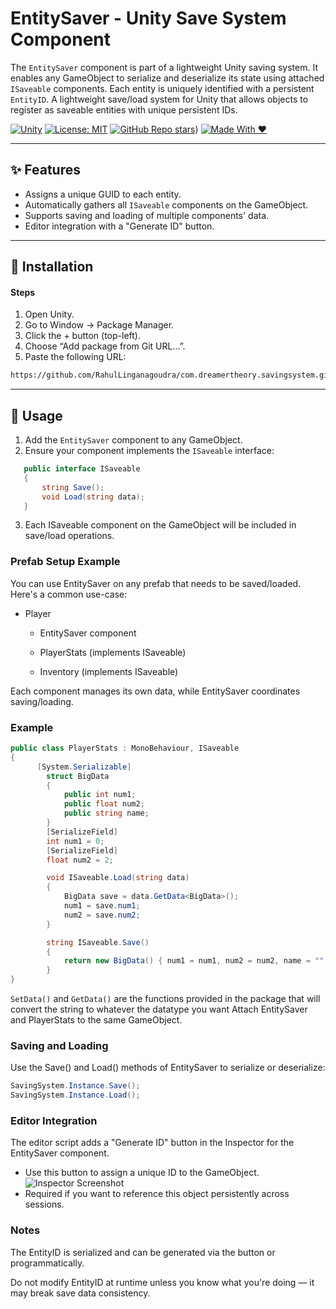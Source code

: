 # EntitySaver - Unity Save System Component

The `EntitySaver` component is part of a lightweight Unity saving system. It enables any GameObject to serialize and deserialize its state using attached `ISaveable` components. Each entity is uniquely identified with a persistent `EntityID`.
A lightweight save/load system for Unity that allows objects to register as saveable entities with unique persistent IDs.

[![Unity](https://img.shields.io/badge/Unity-2020%2B-white?logo=unity&labelColor=black)](https://unity.com/)
[![License: MIT](https://img.shields.io/badge/License-MIT-yellow.svg)](https://opensource.org/licenses/MIT)
[![GitHub Repo stars](https://img.shields.io/github/stars/RahulLinganagoudra/com.dreamertheory.savingsystem)](https://github.com/RahulLinganagoudra/com.dreamertheory.savingsystem))
[![Made With ❤️](https://img.shields.io/badge/made%20with-%E2%9D%A4-red)](https://github.com/RahulLinganagoudra)



---

## ✨ Features

- Assigns a unique GUID to each entity.
- Automatically gathers all `ISaveable` components on the GameObject.
- Supports saving and loading of multiple components' data.
- Editor integration with a "Generate ID" button.

---

## 🔧 Installation

#### Steps
1. Open Unity.
2. Go to Window → Package Manager.
3. Click the + button (top-left).
4. Choose “Add package from Git URL…”.
5. Paste the following URL:
``` bash :
https://github.com/RahulLinganagoudra/com.dreamertheory.savingsystem.git
```
---

## 🚀 Usage

1. Add the `EntitySaver` component to any GameObject.
2. Ensure your component implements the `ISaveable` interface:
``` cs : 
   public interface ISaveable
   {
       string Save();
       void Load(string data);
   }
```
3. Each ISaveable component on the GameObject will be included in save/load operations.

### Prefab Setup Example
You can use EntitySaver on any prefab that needs to be saved/loaded. Here's a common use-case:

- Player

  - EntitySaver component
  
  - PlayerStats (implements ISaveable)
  
  - Inventory (implements ISaveable)

Each component manages its own data, while EntitySaver coordinates saving/loading.

### Example
``` cs :
public class PlayerStats : MonoBehaviour, ISaveable
{
      [System.Serializable]
		struct BigData
		{
			public int num1;
			public float num2;
			public string name;
		}
		[SerializeField]
		int num1 = 0;
		[SerializeField]
		float num2 = 2;

		void ISaveable.Load(string data)
		{
			BigData save = data.GetData<BigData>();
			num1 = save.num1;
			num2 = save.num2;
		}

		string ISaveable.Save()
		{
			return new BigData() { num1 = num1, num2 = num2, name = "" }.SetData();
		}
}
```
`SetData()` and `GetData()` are the functions provided in the package that will convert the string to whatever the datatype you want
Attach EntitySaver and PlayerStats to the same GameObject.

### Saving and Loading
Use the Save() and Load() methods of EntitySaver to serialize or deserialize:
``` cs :
SavingSystem.Instance.Save();
SavingSystem.Instance.Load();
```
### Editor Integration
The editor script adds a "Generate ID" button in the Inspector for the EntitySaver component.
- Use this button to assign a unique ID to the GameObject.
  ![Inspector Screenshot](https://your-image-url.com/editor-button.png)
- Required if you want to reference this object persistently across sessions.
### Notes
The EntityID is serialized and can be generated via the button or programmatically.

Do not modify EntityID at runtime unless you know what you're doing — it may break save data consistency.
